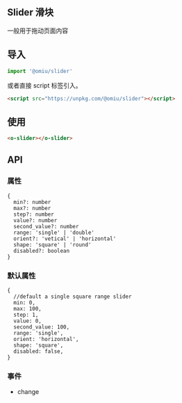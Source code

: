 ## Slider 滑块

一般用于拖动页面内容

## 导入

```js
import '@omiu/slider'
```

或者直接 script 标签引入。

```html
<script src="https://unpkg.com/@omiu/slider"></script>
```

## 使用

```html
<o-slider></o-slider>
```

## API

### 属性

```tsx
{
  min?: number
  max?: number
  step?: number
  value?: number
  second_value?: number
  range: 'single' | 'double'
  orient?: 'vetical' | 'horizontal'
  shape: 'square' | 'round'
  disabled?: boolean
}
```

### 默认属性

```tsx
{
  //default a single square range slider
  min: 0,
  max: 100,
  step: 1,
  value: 0,
  second_value: 100,
  range: 'single',
  orient: 'horizontal',
  shape: 'square',
  disabled: false,
}
```

### 事件

- change
